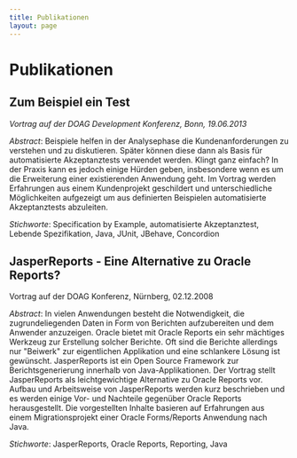 ```yaml
---
title: Publikationen
layout: page
---
```


Publikationen
=============

Zum Beispiel ein Test
---------------------

*Vortrag auf der DOAG Development Konferenz, Bonn, 19.06.2013*

*Abstract*: Beispiele helfen in der Analysephase die Kundenanforderungen 
zu verstehen und zu diskutieren. Später können diese dann als Basis für 
automatisierte Akzeptanztests verwendet werden. Klingt ganz einfach? In 
der Praxis kann es jedoch einige Hürden geben, insbesondere wenn es um 
die Erweiterung einer existierenden Anwendung geht. Im Vortrag werden 
Erfahrungen aus einem Kundenprojekt geschildert und unterschiedliche 
Möglichkeiten aufgezeigt um aus definierten Beispielen automatisierte 
Akzeptanztests abzuleiten.

*Stichworte*: Specification by Example, automatisierte Akzeptanztest, 
Lebende Spezifikation, Java, JUnit, JBehave, Concordion


JasperReports - Eine Alternative zu Oracle Reports?
---------------------------------------------------

Vortrag auf der DOAG Konferenz, Nürnberg, 02.12.2008

*Abstract*: In vielen Anwendungen besteht die Notwendigkeit, die 
zugrundeliegenden Daten in Form von Berichten aufzubereiten und dem 
Anwender anzuzeigen. Oracle bietet mit Oracle Reports ein sehr mächtiges 
Werkzeug zur Erstellung solcher Berichte. Oft sind die Berichte 
allerdings nur "Beiwerk" zur eigentlichen Applikation und eine 
schlankere Lösung ist gewünscht. JasperReports ist ein Open Source 
Framework zur Berichtsgenerierung innerhalb von Java-Applikationen. 
Der Vortrag stellt JasperReports als leichtgewichtige Alternative zu 
Oracle Reports vor. Aufbau und Arbeitsweise von JasperReports werden 
kurz beschrieben und es werden einige Vor- und Nachteile gegenüber 
Oracle Reports herausgestellt. Die vorgestellten Inhalte basieren auf 
Erfahrungen aus einem Migrationsprojekt einer Oracle Forms/Reports 
Anwendung nach Java.

*Stichworte*: JasperReports, Oracle Reports, Reporting, Java
